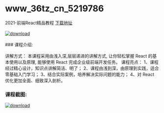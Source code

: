 # www_36tz_cn_5219786
2021-前端React精品教程
[下载地址](http://www.36tz.cn/article/5219786 "下载地址")
<br/></br>[![download](http://36tz.cn/muke_img/2021_05_1-15-300x159.png "下载地址")](http://www.36tz.cn/article/5219786 "下载地址")
<br/></br>### 课程介绍:<br/></br>讲解方式：
本课程采用由浅入深,层层递进的讲解方式, 让你轻松掌握 React 的基本使用以及原理, 能够使用 React 完成企业级前端开发任务。
课程亮点：
1、课程经过精心设计，知识点讲解简洁、明了；
2、课程由浅到深，由原理到实践，适合零基础入门学习；
3、结合实际案例，培养解决实际问题的能力；
4、对 React 优化更加全面、细致深入剖析。

### 课程截图:
[![download](http://36tz.cn/muke_img/2021_05_2-17.png "下载地址")](http://www.36tz.cn/article/5219786 "下载地址")
